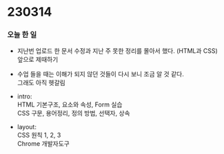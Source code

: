 # 230314

### 오늘 한 일

- 지난번 업로드 한 문서 수정과 지난 주 못한 정리를 몰아서 했다. (HTML과 CSS)<br>
앞으로 제때하기

- 수업 들을 때는 이해가 되지 않던 것들이 다시 보니 조금 알 것 같다.<br>
그래도 아직 헷갈림

- intro: <br>
HTML 기본구조, 요소와 속성, Form 실습<br>
CSS 구문, 용어정리, 정의 방법, 선택자, 상속

- layout:<br>
CSS 원칙 1, 2, 3<br>Chrome 개발자도구